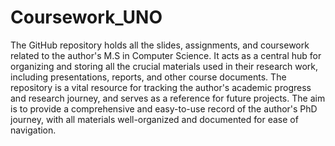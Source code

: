 # Coursework_UNO

The GitHub repository holds all the slides, assignments, and coursework related to the author's M.S in Computer Science. It acts as a central hub for organizing and storing all the crucial materials used in their research work, including presentations, reports, and other course documents. The repository is a vital resource for tracking the author's academic progress and research journey, and serves as a reference for future projects. The aim is to provide a comprehensive and easy-to-use record of the author's PhD journey, with all materials well-organized and documented for ease of navigation.

